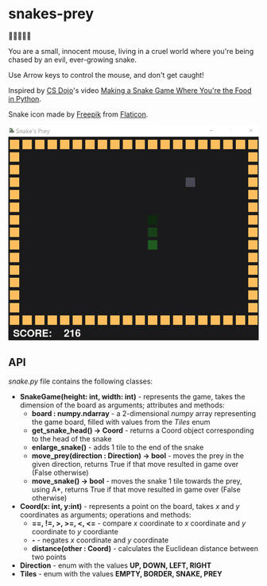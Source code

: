 # snakes-prey

🐁💨💨💨🐍

You are a small, innocent mouse, living in a cruel world where you're being chased by an evil, ever-growing snake.

Use Arrow keys to control the mouse, and don't get caught!

Inspired by [CS Dojo](https://www.youtube.com/channel/UCxX9wt5FWQUAAz4UrysqK9A)'s video [Making a Snake Game Where You're the Food in Python](https://www.youtube.com/watch?v=zH3zyZ4q0oU).

Snake icon made by [Freepik](https://www.freepik.com) from [Flaticon](https://www.flaticon.com/).

![screen capture of the game](snake_game.gif)

## API

_snake.py_ file contains the following classes:

- **SnakeGame(height: int, width: int)** - represents the game, takes the dimension of the board as arguments; attributes and methods:
  - **board : numpy.ndarray** - a 2-dimensional _numpy_ array representing the game board, filled with values from the _Tiles_ enum
  - **get_snake_head() -> Coord** - returns a Coord object corresponding to the head of the snake
  - **enlarge_snake()** - adds 1 tile to the end of the snake
  - **move_prey(direction : Direction) -> bool** - moves the prey in the given direction, returns True if that move resulted in game over (False otherwise)
  - **move_snake() -> bool** - moves the snake 1 tile towards the prey, using A\*, returns True if that move resulted in game over (False otherwise)
- **Coord(x: int, y:int)** - represents a point on the board, takes _x_ and _y_ coordinates as arguments; operations and methods:
  - **==, !=, >, >=, <, <=** - compare _x_ coordinate to _x_ coordinate and _y_ coordinate to _y_ coordiante
  - **-** - negates _x_ coordinate and _y_ coordinate
  - **distance(other : Coord)** - calculates the Euclidean distance between two points
- **Direction** - enum with the values **UP, DOWN, LEFT, RIGHT**
- **Tiles** - enum with the values **EMPTY, BORDER, SNAKE, PREY**
